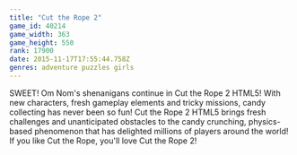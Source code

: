 ```yaml
---
title: "Cut the Rope 2"
game_id: 40214
game_width: 363
game_height: 550
rank: 17900
date: 2015-11-17T17:55:44.758Z
genres: adventure puzzles girls
---
```

SWEET! Om Nom's shenanigans continue in Cut the Rope 2 HTML5! With new characters, fresh gameplay elements and tricky missions, candy collecting has never been so fun!
Cut the Rope 2 HTML5 brings fresh challenges and unanticipated obstacles to the candy crunching, physics-based phenomenon that has delighted millions of players around the world! If you like Cut the Rope, you'll love Cut the Rope 2!